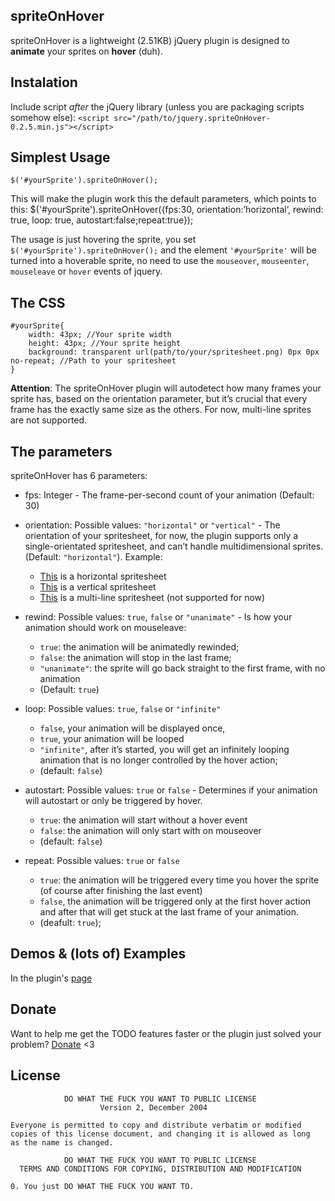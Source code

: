 ## spriteOnHover
spriteOnHover is a lightweight (2.51KB) jQuery plugin is designed to **animate** your sprites on **hover** (duh). 

## Instalation
Include script *after* the jQuery library (unless you are packaging scripts somehow else):
`<script src="/path/to/jquery.spriteOnHover-0.2.5.min.js"></script>`

## Simplest Usage
    $('#yourSprite').spriteOnHover();

This will make the plugin work this the default parameters, which points to this:
    $('#yourSprite').spriteOnHover({fps:30, orientation:’horizontal’, rewind: true, loop: true, autostart:false;repeat:true});

The usage is just hovering the sprite, you set `$('#yourSprite').spriteOnHover();` and the element `'#yourSprite'` will be turned into a hoverable sprite, no need to use the `mouseover`, `mouseenter`, `mouseleave` or `hover` events of jquery.
	
## The CSS
    #yourSprite{
	    width: 43px; //Your sprite width
	    height: 43px; //Your sprite height
	    background: transparent url(path/to/your/spritesheet.png) 0px 0px no-repeat; //Path to your spritesheet
    }

**Attention**: The spriteOnHover plugin will autodetect how many frames your sprite has, based on the orientation parameter, but it’s crucial that every frame has the exactly same size as the others. For now, multi-line sprites are not supported.

## The parameters
spriteOnHover has 6 parameters:

* fps: Integer - The frame-per-second count of your animation (Default: 30)

*   orientation: Possible values: `"horizontal"` or `"vertical"` - The orientation of your spritesheet, for now, the plugin supports only a single-orientated spritesheet, and can’t handle multidimensional sprites. (Default: `"horizontal"`). Example:
    * [This](http://apolinariopassos.com.br/images/explosion-spritesheet.png) is a horizontal spritesheet
    * [This](http://apolinariopassos.com.br/dev/images/btn-seta-clientes-spritesheet-vert.png) is a vertical spritesheet
    * [This](http://apolinariopassos.com.br/dev/images/multi-line-animation.jpg) is a multi-line spritesheet (not supported for now)


*   rewind: Possible values: `true`, `false` or `"unanimate"` - Is how your animation should work on mouseleave: 
                                                           
    * `true`: the animation will be animatedly rewinded;
    * `false`: the animation will stop in the last frame;
    * `"unanimate"`: the sprite will go back straight to the first frame, with no animation 
    * (Default: `true`)                                                      

*   loop: Possible values: `true`, `false` or `"infinite"`
    * `false`, your animation will be displayed once, 
    * `true`, your animation will be looped
    * `"infinite"`, after it’s started, you will get an infinitely looping animation that is no longer controlled by the hover action; 
    * (default: `false`)

*   autostart: Possible values: `true` or `false` - Determines if your animation will autostart or only be triggered by hover.
    * `true`: the animation will start without a hover event 
    * `false`: the animation will only start with on mouseover 
    * (default: `false`)

*   repeat: Possible values: `true` or `false`
    * `true`: the animation will be triggered every time you hover the sprite (of course after finishing the last event)
    * `false`, the animation will be triggered only at the first hover action and after that will get stuck at the last frame of your animation. 
    * (deafult: `true`); 

## Demos & (lots of) Examples
In the plugin's [page](http://www.apolinariopassos.com.br)

## Donate
Want to help me get the TODO features faster or the plugin just solved your problem? 
[Donate](http://www.apolinariopassos.com.br) <3


## License

                DO WHAT THE FUCK YOU WANT TO PUBLIC LICENSE
                        Version 2, December 2004

    Everyone is permitted to copy and distribute verbatim or modified
    copies of this license document, and changing it is allowed as long
    as the name is changed.

                DO WHAT THE FUCK YOU WANT TO PUBLIC LICENSE
      TERMS AND CONDITIONS FOR COPYING, DISTRIBUTION AND MODIFICATION

    0. You just DO WHAT THE FUCK YOU WANT TO.	